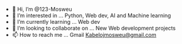 - 👋 Hi, I’m @123-Mosweu
- 👀 I’m interested in ... Python, Web dev, AI and Machine learning
- 🌱 I’m currently learning ... Web dev
- 💞️ I’m looking to collaborate on ... New Web development projects
- 📫 How to reach me ... Gmail Kabelojmosweu@gmail.com

<!---
123-Mosweu/123-Mosweu is a ✨ special ✨ repository because its `README.md` (this file) appears on your GitHub profile.
You can click the Preview link to take a look at your changes.
--->
